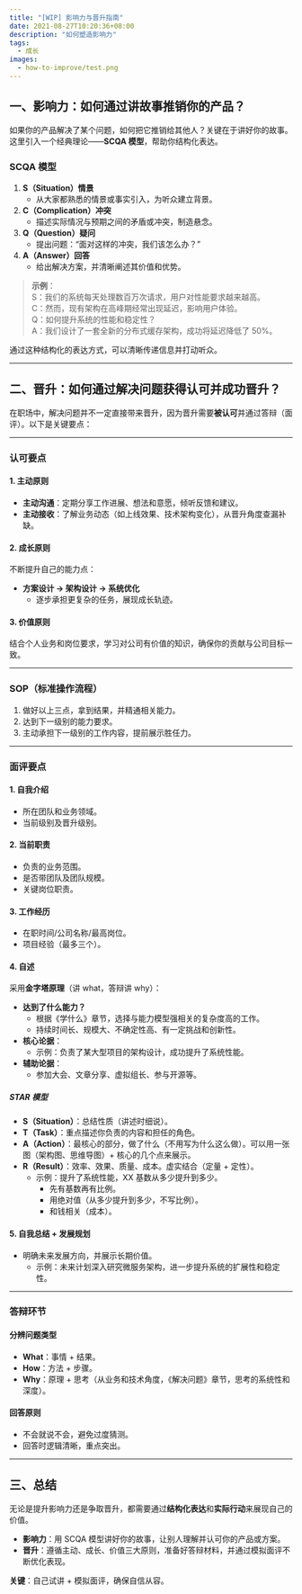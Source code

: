 ```yaml
---
title: "[WIP] 影响力与晋升指南"
date: 2021-08-27T10:20:36+08:00
description: "如何塑造影响力"
tags:
  - 成长
images:
  - how-to-improve/test.png
---
```


## **一、影响力：如何通过讲故事推销你的产品？**

如果你的产品解决了某个问题，如何把它推销给其他人？关键在于讲好你的故事。这里引入一个经典理论——**SCQA 模型**，帮助你结构化表达。

### **SCQA 模型**
1. **S（Situation）情景**  
   - 从大家都熟悉的情景或事实引入，为听众建立背景。
2. **C（Complication）冲突**  
   - 描述实际情况与预期之间的矛盾或冲突，制造悬念。
3. **Q（Question）疑问**  
   - 提出问题：“面对这样的冲突，我们该怎么办？”
4. **A（Answer）回答**  
   - 给出解决方案，并清晰阐述其价值和优势。

> **示例**：  
> S：我们的系统每天处理数百万次请求，用户对性能要求越来越高。  
> C：然而，现有架构在高峰期经常出现延迟，影响用户体验。  
> Q：如何提升系统的性能和稳定性？  
> A：我们设计了一套全新的分布式缓存架构，成功将延迟降低了 50%。

通过这种结构化的表达方式，可以清晰传递信息并打动听众。

---

## **二、晋升：如何通过解决问题获得认可并成功晋升？**

在职场中，解决问题并不一定直接带来晋升，因为晋升需要**被认可**并通过答辩（面评）。以下是关键要点：

---

### **认可要点**

#### **1. 主动原则**
- **主动沟通**：定期分享工作进展、想法和意愿，倾听反馈和建议。
- **主动接收**：了解业务动态（如上线效果、技术架构变化），从晋升角度查漏补缺。

#### **2. 成长原则**
不断提升自己的能力点：
- **方案设计 → 架构设计 → 系统优化**  
  - 逐步承担更复杂的任务，展现成长轨迹。

#### **3. 价值原则**
结合个人业务和岗位要求，学习对公司有价值的知识，确保你的贡献与公司目标一致。

---

### **SOP（标准操作流程）**

1. 做好以上三点，拿到结果，并精通相关能力。
2. 达到下一级别的能力要求。
3. 主动承担下一级别的工作内容，提前展示胜任力。

---

### **面评要点**

#### **1. 自我介绍**
- 所在团队和业务领域。
- 当前级别及晋升级别。

#### **2. 当前职责**
- 负责的业务范围。
- 是否带团队及团队规模。
- 关键岗位职责。

#### **3. 工作经历**
- 在职时间/公司名称/最高岗位。
- 项目经验（最多三个）。

#### **4. 自述**
采用**金字塔原理**（讲 what，答辩讲 why）：
- **达到了什么能力？**
  - 根据《学什么》章节，选择与能力模型强相关的复杂度高的工作。
  - 持续时间长、规模大、不确定性高、有一定挑战和创新性。
- **核心论据**：
  - 示例：负责了某大型项目的架构设计，成功提升了系统性能。
- **辅助论据**：
  - 参加大会、文章分享、虚拟组长、参与开源等。

##### **STAR 模型**
- **S（Situation）**：总结性质（讲述时细说）。
- **T（Task）**：重点描述你负责的内容和担任的角色。
- **A（Action）**：最核心的部分，做了什么（不用写为什么这么做）。可以用一张图（架构图、思维导图）+ 核心的几个点来展示。
- **R（Result）**：效率、效果、质量、成本。虚实结合（定量 + 定性）。
  - 示例：提升了系统性能，XX 基数从多少提升到多少。
    - 先有基数再有比例。
    - 用绝对值（从多少提升到多少，不写比例）。
    - 和钱相关（成本）。

#### **5. 自我总结 + 发展规划**
- 明确未来发展方向，并展示长期价值。
  - 示例：未来计划深入研究微服务架构，进一步提升系统的扩展性和稳定性。

---

### **答辩环节**

#### **分辨问题类型**
- **What**：事情 + 结果。
- **How**：方法 + 步骤。
- **Why**：原理 + 思考（从业务和技术角度，《解决问题》章节，思考的系统性和深度）。

#### **回答原则**
- 不会就说不会，避免过度猜测。
- 回答时逻辑清晰，重点突出。

---

## **三、总结**

无论是提升影响力还是争取晋升，都需要通过**结构化表达**和**实际行动**来展现自己的价值。

- **影响力**：用 SCQA 模型讲好你的故事，让别人理解并认可你的产品或方案。
- **晋升**：遵循主动、成长、价值三大原则，准备好答辩材料，并通过模拟面评不断优化表现。

**关键**：自己试讲 + 模拟面评，确保自信从容。
